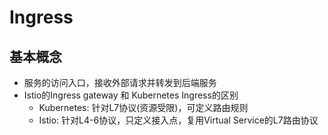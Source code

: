 # Ingress

## 基本概念

- 服务的访问入口，接收外部请求并转发到后端服务
- Istio的Ingress gateway 和 Kubernetes Ingress的区别
  - Kubernetes: 针对L7协议(资源受限)，可定义路由规则
  - Istio: 针对L4-6协议，只定义接入点，复用Virtual Service的L7路由协议